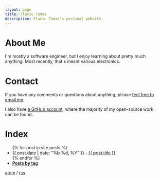 ```yaml
---
layout: page
title: Flaviu Tamas
description: Flaviu Tamas's personal website.
---
```


# About Me

I'm mostly a software engineer, but I enjoy learning about pretty much
anything. Most recently, that's meant various electronics.

# Contact

If you have any comments or questions about anything, please [feel free to
email me][Email].

I also have [a GitHub account][Github], where the majority of my open-source work can be found.

[Github]: https://github.com/flaviut/
[Email]: mailto:me@flaviutamas.com

# Index
<ul>
{% for post in site.posts %}
  <li>{{ post.date | date: "%b %d, %Y" }} - <a href="{{ post.url }}">{{ post.title }}</a></li>
{% endfor %}
  <li><span style="font-weight: bold"><a href="/tags">Posts by tag</a></span></li>
</ul>

<a href="/atom.xml">atom</a> / <a href="/rss.xml">rss</a> 
